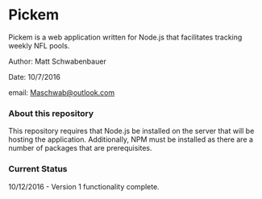 # Pickem

Pickem is a web application written for Node.js that facilitates tracking weekly NFL pools.

Author: Matt Schwabenbauer

Date: 10/7/2016

email: Maschwab@outlook.com

### About this repository

This repository requires that Node.js be installed on the server that will be hosting the application. Additionally, NPM must be installed as there are a number of packages that are prerequisites.

### Current Status

10/12/2016 - Version 1 functionality complete.
